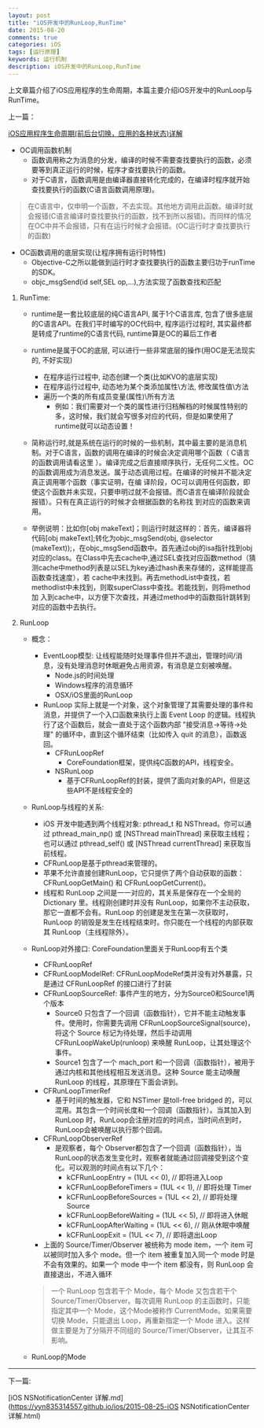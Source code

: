 ```yaml
---
layout: post
title: "iOS开发中的RunLoop,RunTime"
date: 2015-08-20
comments: true
categories: iOS
tags: [运行原理] 
keywords: 运行机制 
description: iOS开发中的RunLoop,RunTime
---
```


上文章篇介绍了iOS应用程序的生命周期，本篇主要介绍iOS开发中的RunLoop与RunTime。

上一篇：

[iOS应用程序生命周期(前后台切换，应用的各种状态)详解](https://yyn835314557.github.io/ios/2015-08-15-iOS应用程序生命周期(前后台切换，应用的各种状态)详解.html)


- OC调用函数机制
	- 函数调用称之为消息的分发，编译的时候不需要查找要执行的函数，必须要等到真正运行的时候，程序才查找要执行的函数。
	- 对于C语言，函数调用是由编译器直接转化完成的，在编译时程序就开始查找要执行的函数(C语言函数调用原理)。

 > 在C语言中，仅申明一个函数，不去实现。其他地方调用此函数。编译时就会报错(C语言编译时查找要执行的函数，找不到所以报错)。而同样的情况在OC中并不会报错，只有在运行时候才会报错。(OC运行时才查找要执行的函数)

- OC函数调用的底层实现(让程序拥有运行时特性)
	- Objective-C之所以能做到运行时才查找要执行的函数主要归功于runTime的SDK。
	- objc_msgSend(id self,SEL op,...),方法实现了函数查找和匹配

1. RunTime:
	- runtime是一套比较底层的纯C语言API, 属于1个C语言库, 包含了很多底层的C语言API。在我们平时编写的OC代码中, 程序运行过程时, 其实最终都是转成了runtime的C语言代码, runtime算是OC的幕后工作者

	- runtime是属于OC的底层, 可以进行一些非常底层的操作(用OC是无法现实的, 不好实现)
		- 在程序运行过程中, 动态创建一个类(比如KVO的底层实现)
		- 在程序运行过程中, 动态地为某个类添加属性\方法, 修改属性值\方法
		- 遍历一个类的所有成员变量(属性)\所有方法 
			- 例如：我们需要对一个类的属性进行归档解档的时候属性特别的多，这时候，我们就会写很多对应的代码，但是如果使用了runtime就可以动态设置！ 

	- 简称运行时,就是系统在运行的时候的一些机制，其中最主要的是消息机制。对于C语言，函数的调用在编译的时候会决定调用哪个函数（ C语言的函数调用请看这里 ）。编译完成之后直接顺序执行，无任何二义性。OC的函数调用成为消息发送。属于动态调用过程。在编译的时候并不能决定真正调用哪个函数（事实证明，在编 译阶段，OC可以调用任何函数，即使这个函数并未实现，只要申明过就不会报错。而C语言在编译阶段就会报错）。只有在真正运行的时候才会根据函数的名称找 到对应的函数来调用。

	- 举例说明：比如你[obj makeText]；则运行时就这样的：首先，编译器将代码[obj makeText];转化为objc_msgSend(obj, @selector (makeText));，在objc_msgSend函数中。首先通过obj的isa指针找到obj对应的class。在Class中先去cache中,通过SEL查找对应函数method（猜测cache中method列表是以SEL为key通过hash表来存储的，这样能提高函数查找速度），若 cache中未找到。再去methodList中查找，若methodlist中未找到，则取superClass中查找。若能找到，则将method加 入到cache中，以方便下次查找，并通过method中的函数指针跳转到对应的函数中去执行。

2. RunLoop
	- 概念：
		- EventLoop模型: 让线程能随时处理事件但并不退出，管理时间/消息，没有处理消息时休眠避免占用资源，有消息是立刻被唤醒。
		 	- Node.js的时间处理
		 	- Windows程序的消息循环
		 	- OSX/iOS里面的RunLoop
		- RunLoop 实际上就是一个对象，这个对象管理了其需要处理的事件和消息，并提供了一个入口函数来执行上面 Event Loop 的逻辑。线程执行了这个函数后，就会一直处于这个函数内部 "接受消息->等待->处理" 的循环中，直到这个循环结束（比如传入 quit 的消息），函数返回。
			- CFRunLoopRef
				- CoreFoundation框架，提供纯C函数的API，线程安全。
			- NSRunLoop
				- 基于CFRunLoopRef的封装，提供了面向对象的API，但是这些API不是线程安全的

	- RunLoop与线程的关系:
		- iOS 开发中能遇到两个线程对象: pthread_t 和 NSThread。你可以通过 pthread_main_np() 或 [NSThread mainThread] 来获取主线程；也可以通过 pthread_self() 或 [NSThread currentThread] 来获取当前线程。
		- CFRunLoop是基于pthread来管理的。
		- 苹果不允许直接创建RunLoop，它只提供了两个自动获取的函数：CFRunLoopGetMain() 和 CFRunLoopGetCurrent()。
		- 线程和 RunLoop 之间是一一对应的，其关系是保存在一个全局的 Dictionary 里。线程刚创建时并没有 RunLoop，如果你不主动获取，那它一直都不会有。RunLoop 的创建是发生在第一次获取时，RunLoop 的销毁是发生在线程结束时。你只能在一个线程的内部获取其 RunLoop（主线程除外）。

	- RunLoop对外接口: CoreFoundation里面关于RunLoop有五个类
		- CFRunLoopRef
		- CFRunLoopModelRef: CFRunLoopModeRef类并没有对外暴露，只是通过 CFRunLoopRef 的接口进行了封装
		- CFRunLoopSourceRef: 事件产生的地方，分为Source0和Source1两个版本
			- Source0 只包含了一个回调（函数指针），它并不能主动触发事件。使用时，你需要先调用 CFRunLoopSourceSignal(source)，将这个 Source 标记为待处理，然后手动调用 CFRunLoopWakeUp(runloop) 来唤醒 RunLoop，让其处理这个事件。
			- Source1 包含了一个 mach_port 和一个回调（函数指针），被用于通过内核和其他线程相互发送消息。这种 Source 能主动唤醒 RunLoop 的线程，其原理在下面会讲到。
		- CFRunLoopTimerRef
			- 基于时间的触发器，它和 NSTimer 是toll-free bridged 的，可以混用。其包含一个时间长度和一个回调（函数指针）。当其加入到 RunLoop 时，RunLoop会注册对应的时间点，当时间点到时，RunLoop会被唤醒以执行那个回调。
		- CFRunLoopObserverRef
			- 是观察者，每个 Observer都包含了一个回调（函数指针），当RunLoop的状态发生变化时，观察者就能通过回调接受到这个变化。可以观测的时间点有以下几个：
				- kCFRunLoopEntry         = (1UL << 0), // 即将进入Loop
				- kCFRunLoopBeforeTimers  = (1UL << 1), // 即将处理 Timer
				- kCFRunLoopBeforeSources = (1UL << 2), // 即将处理 Source
				- kCFRunLoopBeforeWaiting = (1UL << 5), // 即将进入休眠
				- kCFRunLoopAfterWaiting  = (1UL << 6), // 刚从休眠中唤醒
				- kCFRunLoopExit          = (1UL << 7), // 即将退出Loop
		- 上面的 Source/Timer/Observer 被统称为 mode item，一个 item 可以被同时加入多个 mode。但一个 item 被重复加入同一个 mode 时是不会有效果的。如果一个 mode 中一个 item 都没有，则 RunLoop 会直接退出，不进入循环

		> 一个 RunLoop 包含若干个 Mode，每个 Mode 又包含若干个 Source/Timer/Observer。每次调用 RunLoop 的主函数时，只能指定其中一个 Mode，这个Mode被称作 CurrentMode。如果需要切换 Mode，只能退出 Loop，再重新指定一个 Mode 进入。这样做主要是为了分隔开不同组的 Source/Timer/Observer，让其互不影响。

	- RunLoop的Mode


***

下一篇:

[iOS NSNotificationCenter 详解.md](https://yyn835314557.github.io/ios/2015-08-25-iOS NSNotificationCenter 详解.html)